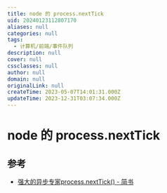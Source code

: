 ```yaml
---
title: node 的 process.nextTick
uid: 20240123112807170
aliases: null
categories: null
tags:
  - 计算机/前端/事件队列
description: null
cover: null
cssclasses: null
author: null
domain: null
originalLink: null
createTime: 2023-05-07T14:01:31.000Z
updateTime: 2023-12-31T03:07:34.000Z
---
```


# node 的 process.nextTick

## 参考

- [强大的异步专家process.nextTick() - 简书](https://www.jianshu.com/p/5328c72279ff)

